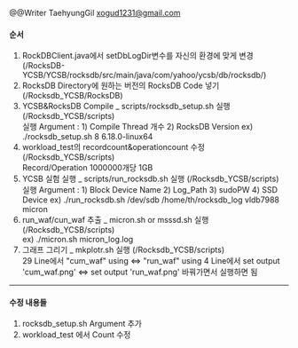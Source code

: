 @@Writer TaehyungGil xogud1231@gmail.com   

#### 순서
1. RockDBClient.java에서 setDbLogDir변수를 자신의 환경에 맞게 변경   
(/RocksDB-YCSB/YCSB/rocksdb/src/main/java/com/yahoo/ycsb/db/rocksdb/)
2. RocksDB Directory에 원하는 버전의 RocksDB Code 넣기
(/Rocksdb_YCSB/RocksDB)
3. YCSB&RocksDB Compile _ scripts/rocksdb_setup.sh 실행
(/Rocksdb_YCSB/scripts)   
실행 Argument : 1) Compile Thread 개수 2) RocksDB Version
ex) ./rocksdb_setup.sh 8 6.18.0-linux64
4. workload_test의 recordcount&operationcount 수정
(/Rocksdb_YCSB/scripts)   
Record/Operation 1000000개당 1GB
5. YCSB 실험 실행 _ scripts/run_rocksdb.sh 실행
(/Rocksdb_YCSB/scripts)   
실행 Argument : 1) Block Device Name 2) Log_Path 3) sudoPW  4) SSD Device
ex) ./run_rocksdb.sh /dev/sdb /home/th/rocksdb_log vldb7988 micron
6. run_waf/cun_waf 추출 _ micron.sh or msssd.sh 실행
(/Rocksdb_YCSB/scripts)   
ex) ./micron.sh micron_log.log
7. 그래프 그리기 _ mkplotr.sh 실행
(/Rocksdb_YCSB/scripts)   
29 Line에서 "cum_waf" using <=> "run_waf" using
4 Line에서 set output 'cum_waf.png' <=> set output 'run_waf.png'
바꿔가면서 실행하면 됨

<hr></hr>

#### 수정 내용들   

1. rocksdb_setup.sh Argument 추가
2. workload_test 에서 Count 수정
